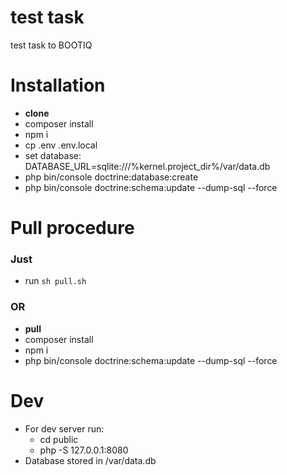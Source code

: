 # test task
test task to BOOTIQ

# Installation 

* **clone**
* composer install 
* npm i
* cp .env .env.local
* set database: DATABASE_URL=sqlite:///%kernel.project_dir%/var/data.db
* php bin/console doctrine:database:create
* php bin/console doctrine:schema:update --dump-sql --force

# Pull procedure

### Just

* run ```sh pull.sh```

### OR
* **pull**
* composer install 
* npm i
* php bin/console doctrine:schema:update --dump-sql --force

# Dev

* For dev server run: 
    * cd public
    * php -S 127.0.0.1:8080
* Database stored in /var/data.db

